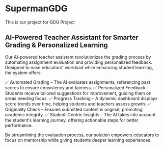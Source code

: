 # SupermanGDG
This is our project for GDG Project

## AI-Powered Teacher Assistant for Smarter Grading & Personalized Learning
Our AI-powered teacher assistant revolutionizes the grading process by automating assignment evaluation and providing personalized feedback. Designed to ease educators' workload while enhancing student learning, the system offers:

✅ Automated Grading – The AI evaluates assignments, referencing past scores to ensure consistency and fairness.
✅ Personalized Feedback – Students receive tailored suggestions for improvement, guiding them on areas needing focus.
✅ Progress Tracking – A dynamic dashboard displays score trends over time, helping students and teachers assess growth.
✅ Originality Check – Ensures submitted content is original, promoting academic integrity.
✅ Student-Centric Insights – The AI takes into account the student's learning journey, offering actionable steps for better performance.

By streamlining the evaluation process, our solution empowers educators to focus on mentorship while giving students deeper learning experiences.
